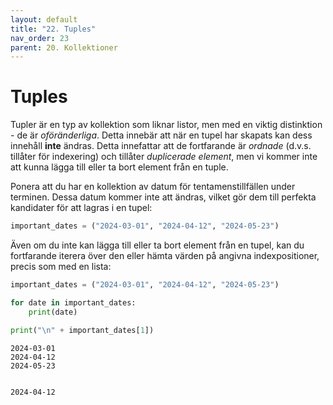 ```yaml
---
layout: default
title: "22. Tuples"
nav_order: 23
parent: 20. Kollektioner
---
```


# Tuples
Tupler är en typ av kollektion som liknar listor, men med en viktig distinktion - de är _oföränderliga_. Detta innebär att när en tupel har skapats kan dess innehåll **inte** ändras. Detta innefattar att de fortfarande är _ordnade_ (d.v.s. tillåter för indexering) och tillåter _duplicerade element_, men vi kommer inte att kunna lägga till eller ta bort element från en tuple.

Ponera att du har en kollektion av datum för tentamenstillfällen under terminen. Dessa datum kommer inte att ändras, vilket gör dem till perfekta kandidater för att lagras i en tupel:
```python
important_dates = ("2024-03-01", "2024-04-12", "2024-05-23")
```

Även om du inte kan lägga till eller ta bort element från en tupel, kan du fortfarande iterera över den eller hämta värden på angivna indexpositioner, precis som med en lista:
```python
important_dates = ("2024-03-01", "2024-04-12", "2024-05-23")

for date in important_dates:
    print(date)

print("\n" + important_dates[1])
```
<div class="code-example" markdown="1">
<pre><code>2024-03-01
2024-04-12
2024-05-23

2024-04-12</code></pre>
</div>